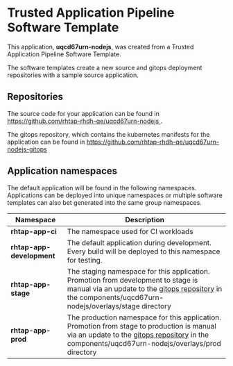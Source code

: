 # Trusted Application Pipeline Software Template

This application, **uqcd67urn-nodejs**, was created from a Trusted Application Pipeline Software Template.

The software templates create a new source and gitops deployment repositories with a sample source application. 

## Repositories

The source code for your application can be found in [https://github.com/rhtap-rhdh-qe/uqcd67urn-nodejs ](https://github.com/rhtap-rhdh-qe/uqcd67urn-nodejs ).
 
The gitops repository, which contains the kubernetes manifests for the application can be found in 
[https://github.com/rhtap-rhdh-qe/uqcd67urn-nodejs-gitops ](https://github.com/rhtap-rhdh-qe/uqcd67urn-nodejs-gitops ) 

## Application namespaces 

The default application will be found in the following namespaces. Applications can be deployed into unique namespaces or multiple software templates can also bet generated into the same group namespaces.  

|  Namespace   |  Description   |  
| -------- | -------- |
| **rhtap-app-ci** | The namespace used for CI workloads |
| **rhtap-app-development** | The default application during development. Every build will be deployed to this namespace for testing. |
| **rhtap-app-stage** | The staging namespace for this application. Promotion from development to stage is manual via an update to the [gitops repository](https://github.com/rhtap-rhdh-qe/uqcd67urn-nodejs-gitops ) in the components/uqcd67urn-nodejs/overlays/stage directory |
| **rhtap-app-prod** | The production namespace for this application. Promotion from stage to production is manual via an update to the [gitops repository](https://github.com/rhtap-rhdh-qe/uqcd67urn-nodejs-gitops ) in the components/uqcd67urn-nodejs/overlays/prod directory |